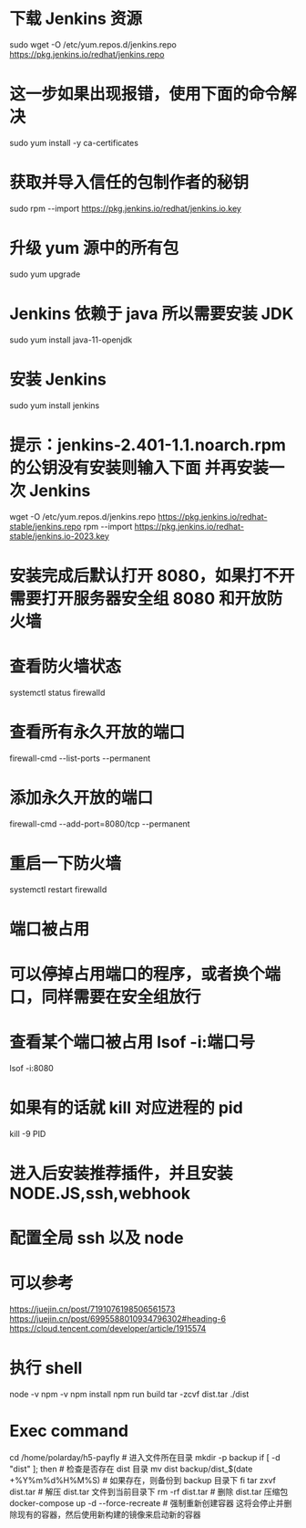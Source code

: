 # 下载 Jenkins 资源

sudo wget -O /etc/yum.repos.d/jenkins.repo https://pkg.jenkins.io/redhat/jenkins.repo

# 这一步如果出现报错，使用下面的命令解决

sudo yum install -y ca-certificates

# 获取并导入信任的包制作者的秘钥

sudo rpm --import https://pkg.jenkins.io/redhat/jenkins.io.key

# 升级 yum 源中的所有包

sudo yum upgrade

# Jenkins 依赖于 java 所以需要安装 JDK

sudo yum install java-11-openjdk

# 安装 Jenkins

sudo yum install jenkins

# 提示：jenkins-2.401-1.1.noarch.rpm 的公钥没有安装则输入下面 并再安装一次 Jenkins

wget -O /etc/yum.repos.d/jenkins.repo https://pkg.jenkins.io/redhat-stable/jenkins.repo
rpm --import https://pkg.jenkins.io/redhat-stable/jenkins.io-2023.key

# 安装完成后默认打开 8080，如果打不开需要打开服务器安全组 8080 和开放防火墙

# 查看防火墙状态

systemctl status firewalld

# 查看所有永久开放的端口

firewall-cmd --list-ports --permanent

# 添加永久开放的端口

firewall-cmd --add-port=8080/tcp --permanent

# 重启一下防火墙

systemctl restart firewalld

# 端口被占用

# 可以停掉占用端口的程序，或者换个端口，同样需要在安全组放行

# 查看某个端口被占用 lsof -i:端口号

lsof -i:8080

# 如果有的话就 kill 对应进程的 pid

kill -9 PID

# 进入后安装推荐插件，并且安装 NODE.JS,ssh,webhook

# 配置全局 ssh 以及 node

# 可以参考

https://juejin.cn/post/7191076198506561573
https://juejin.cn/post/6995588010934796302#heading-6
https://cloud.tencent.com/developer/article/1915574

# 执行 shell

node -v
npm -v
npm install
npm run build
tar -zcvf dist.tar ./dist

# Exec command

cd /home/polarday/h5-payfly # 进入文件所在目录
mkdir -p backup
if [ -d "dist" ]; then # 检查是否存在 dist 目录
mv dist backup/dist\_$(date +%Y%m%d%H%M%S) # 如果存在，则备份到 backup 目录下
fi
tar zxvf dist.tar # 解压 dist.tar 文件到当前目录下
rm -rf dist.tar # 删除 dist.tar 压缩包
docker-compose up -d --force-recreate # 强制重新创建容器 这将会停止并删除现有的容器，然后使用新构建的镜像来启动新的容器
